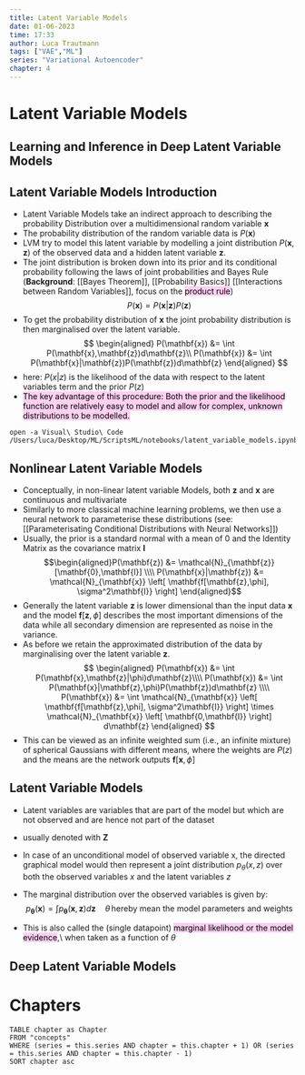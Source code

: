 ```yaml
---
title: Latent Variable Models
date: 01-06-2023
time: 17:33
author: Luca Trautmann
tags: ["VAE","ML"]
series: "Variational Autoencoder"
chapter: 4
---
```


# Latent Variable Models
## Learning and Inference in Deep Latent Variable Models
## Latent Variable Models Introduction
- Latent Variable Models take an indirect approach to describing the probability Distribution over a multidimensional random variable $\mathbf{x}$
- The probability distribution of the random variable data is $P(\mathbf{x})$
- LVM try to model this latent variable by modelling a joint distribution $P(\mathbf{x},\mathbf{z})$ of the observed data and a hidden latent variable $\mathbf{z}$. 
- The joint distribution is broken down into its prior and its conditional probability following the laws of joint probabilities and Bayes Rule (__Background__: [[Bayes Theorem]], [[Probability Basics]] [[Interactions between Random Variables]], focus on the <mark style="background: #FFB8EBA6;">product rule</mark>)
$$P(\mathbf{x}) =  P(\mathbf{x}|\mathbf{z})P(\mathbf{z})$$
- To get the probability distribution of $\mathbf{x}$ the joint probability distribution is then marginalised over the latent variable. 
$$
\begin{aligned}
P(\mathbf{x}) &=  \int P(\mathbf{x},\mathbf{z})d\mathbf{z}\\
P(\mathbf{x}) &=  \int P(\mathbf{x}|\mathbf{z})P(\mathbf{z})d\mathbf{z}
\end{aligned}
$$
- here: $P(x|z)$  is the likelihood of the data with respect to the latent variables term and the prior $P(z)$
- <mark style="background: #FFB8EBA6;">The key advantage of this procedure: Both the prior and the likelihood function are relatively easy to model and allow for complex, unknown distributions to be modelled. </mark>

```shell
open -a Visual\ Studio\ Code /Users/luca/Desktop/ML/ScriptsML/notebooks/latent_variable_models.ipynb
```
## Nonlinear Latent Variable Models 
- Conceptually, in non-linear latent variable Models, both $\mathbf{z}$ and $\mathbf{x}$ are continuous and multivariate
- Similarly to more classical machine learning problems, we then use a neural network to parameterise these distributions (see: [[Parameterisating Conditional Distributions with Neural Networks]])
- Usually, the prior is a standard normal with a mean of 0 and the Identity Matrix as the covariance matrix $\mathbf{I}$
$$\begin{aligned}P(\mathbf{z}) &= \mathcal{N}_{\mathbf{z}}[\mathbf{0},\mathbf{I}] \\\\ P(\mathbf{x}|\mathbf{z}) &= \mathcal{N}_{\mathbf{x}} \left[ \mathbf{f[\mathbf{z},\phi], \sigma^2\mathbf{I}} \right] \end{aligned}$$
- Generally the latent variable $\mathbf{z}$ is lower dimensional than the input data $\mathbf{x}$ and the model $\mathbf{f}[\mathbf{z},\phi]$ describes the most important dimensions of the data while all secondary dimension are represented as noise in the variance.
- As before we retain the approximated distribution of the data by marginalising over the latent variable $\mathbf{z}$.
$$
\begin{aligned}
P(\mathbf{x}) &=  \int P(\mathbf{x},\mathbf{z}|\phi)d\mathbf{z}\\\\
P(\mathbf{x}) &=  \int P(\mathbf{x}|\mathbf{z},\phi)P(\mathbf{z})d\mathbf{z} \\\\
P(\mathbf{x}) &= \int \mathcal{N}_{\mathbf{x}} \left[ \mathbf{f[\mathbf{z},\phi], \sigma^2\mathbf{I}} \right] \times \mathcal{N}_{\mathbf{x}} \left[ \mathbf{0,\mathbf{I}} \right] d\mathbf{z}
\end{aligned}
$$
- This can be viewed as an infinite weighted sum (i.e., an infinite mixture) of spherical Gaussians with different means, where the weights are $P(z)$ and the means are the network outputs $\mathbf{f}[\mathbf{x},\phi]$






## Latent Variable Models
- Latent variables are variables that are part of the model but which are not observed and are hence not part of the dataset
- usually denoted with $\mathbf{Z}$
- In case of an unconditional model of observed variable x, the directed graphical model would then represent a joint distribution $p_{\theta}(x, z)$ over both the observed variables $x$ and the latent variables $z$
- The marginal distribution over the observed variables is given by:
$$
p_{\boldsymbol{\theta}}(\mathbf{x})=\int p_{\boldsymbol{\theta}}(\mathbf{x}, \mathbf{z}) d \mathbf{z} \quad \theta\,\text{hereby mean the model parameters and weights}
$$

- This is also called the (single datapoint) <mark style="background: #FFB8EBA6;">marginal likelihood or the model evidence</mark>,\ when taken as a function of $\theta$


## Deep Latent Variable Models






# Chapters
```dataview
TABLE chapter as Chapter
FROM "concepts"
WHERE (series = this.series AND chapter = this.chapter + 1) OR (series = this.series AND chapter = this.chapter - 1)
SORT chapter asc
```